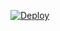 [![Deploy](https://www.herokucdn.com/deploy/button.png)](https://heroku.com/deploy?template=https://github.com/daewf422/gos)

